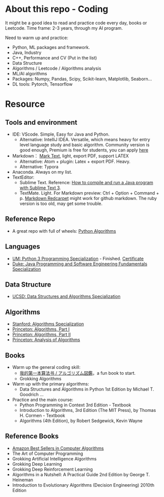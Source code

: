 # About this repo - Coding

It might be a good idea to read and practice code every day, books or Leetcode.
Time frame: 2-3 years, through my AI program. 

Need to warm up and practice:

* Python, ML packages and framework.
* Java, Industry
* C++, Performance and CV (Put in the list)
* Data Structure
* Algorithms / Leetcode / Algorithms analysis
* ML/AI algorithms
* Packages: Numpy, Pandas, Scipy, Scikit-learn, Matplotlib, Seaborn...
* DL tools: Pytorch, Tensorflow

# Resource

## Tools and environment

* IDE: VScode. Simple, Easy for Java and Python. 
  * Alternative: IntelliJ IDEA. Versatile, which means heavy for entry level language study and basic algorithm. Community version is good enough, Premium is free for students, you can apply [here](https://www.jetbrains.com/community/education/#students) 
* Markdown： [Mark Text](https://github.com/marktext/marktext), light, export PDF, support LATEX
  * Alternative: Atom + plugin: Latex + export PDF. Heavy. 
  * Alternative: Typora
* Anaconda. Always on my list. 
* TextEditor:
  - Sublime Text. Reference: [How to compile and run a Java program with Sublime Text 3](https://www.codejava.net/coding/how-to-compile-and-run-a-java-program-with-sublime-text-3). 
  - TextMate. Light. For Markdown preview: Ctrl + Option + Command + p. [Markdown Redcarpet](https://github.com/streeter/markdown-redcarpet.tmbundle) might work for github markdown. The ruby version is too old, may get some trouble.

## Reference Repo

* A great repo with full of wheels: [Python Algorithms](https://github.com/TheAlgorithms/Python)

## Languages

* [UM: Python 3 Programming Specialization](https://www.coursera.org/specializations/python-3-programming) - Finished. [Certificate](https://coursera.org/share/5eb92fd864116d2271c467b1b05b2e17)
* [Duke: Java Programming and Software Engineering Fundamentals Specialization](https://www.coursera.org/specializations/java-programming#courses)

## Data Structure

* [UCSD: Data Structures and Algorithms Specialization](https://www.coursera.org/specializations/data-structures-algorithms)

## Algorithms

* [Stanford: Algorithms Specialization](https://www.coursera.org/specializations/algorithms)
* [Princeton: Algorithms, Part I](https://www.coursera.org/learn/algorithms-part1#syllabus)
* [Princeton: Algorithms, Part II](https://www.coursera.org/learn/algorithms-part2#syllabus)
* [Princeton: Analysis of Algorithms](https://www.coursera.org/learn/analysis-of-algorithms)

## Books

* Warm up the general coding skill:
  * [我的第一本算法书 / アルゴリズム図鑑](https://www.ituring.com.cn/book/2464)，a fun book to start.
  * Grokking Algorithms
* Warm up with the primary algorithms:
  * Data Structures and Algorithms in Python 1st Edition by Michael T. Goodrich ...
* Practice and the main course:
  * Python Programming in Context 3rd Edition - Textbook
  * Introduction to Algorithms, 3rd Edition (The MIT Press), by Thomas H. Cormen - Textbook
  * Algorithms (4th Edition), by Robert Sedgewick, Kevin Wayne

## Reference Books

* [Amazon Best Sellers in Computer Algorithms](https://www.amazon.com/gp/bestsellers/books/491298/ref=pd_zg_hrsr_books)
* The Art of Computer Programming
* Grokking Artificial Intelligence Algorithms
* Grokking Deep Learning
* Grokking Deep Reinforcement Learning
* Algorithms in a Nutshell: A Practical Guide 2nd Edition by George T. Heineman
* Introduction to Evolutionary Algorithms (Decision Engineering) 2010th Edition
